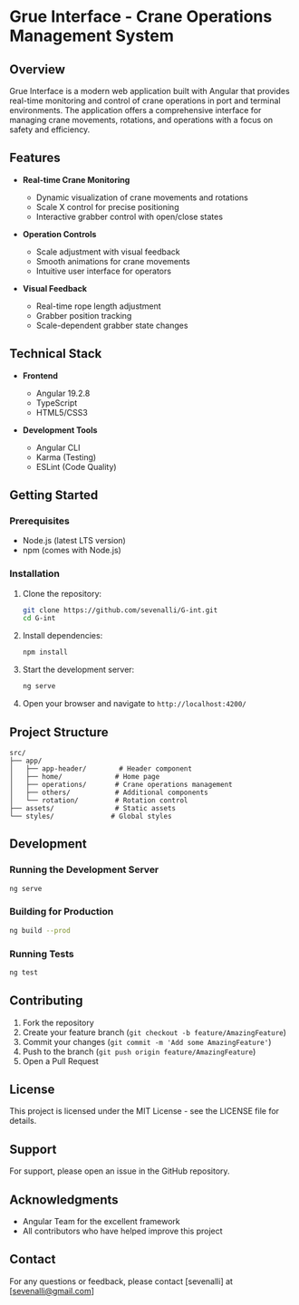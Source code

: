 # Grue Interface - Crane Operations Management System

## Overview

Grue Interface is a modern web application built with Angular that provides real-time monitoring and control of crane operations in port and terminal environments. The application offers a comprehensive interface for managing crane movements, rotations, and operations with a focus on safety and efficiency.

## Features

- **Real-time Crane Monitoring**
  - Dynamic visualization of crane movements and rotations
  - Scale X control for precise positioning
  - Interactive grabber control with open/close states

- **Operation Controls**
  - Scale adjustment with visual feedback
  - Smooth animations for crane movements
  - Intuitive user interface for operators

- **Visual Feedback**
  - Real-time rope length adjustment
  - Grabber position tracking
  - Scale-dependent grabber state changes

## Technical Stack

- **Frontend**
  - Angular 19.2.8
  - TypeScript
  - HTML5/CSS3

- **Development Tools**
  - Angular CLI
  - Karma (Testing)
  - ESLint (Code Quality)

## Getting Started

### Prerequisites

- Node.js (latest LTS version)
- npm (comes with Node.js)

### Installation

1. Clone the repository:
   ```bash
   git clone https://github.com/sevenalli/G-int.git
   cd G-int
   ```

2. Install dependencies:
   ```bash
   npm install
   ```

3. Start the development server:
   ```bash
   ng serve
   ```

4. Open your browser and navigate to `http://localhost:4200/`

## Project Structure

```
src/
├── app/
│   ├── app-header/        # Header component
│   ├── home/             # Home page
│   ├── operations/       # Crane operations management
│   ├── others/           # Additional components
│   └── rotation/         # Rotation control
├── assets/               # Static assets
└── styles/              # Global styles
```

## Development

### Running the Development Server

```bash
ng serve
```

### Building for Production

```bash
ng build --prod
```

### Running Tests

```bash
ng test
```

## Contributing

1. Fork the repository
2. Create your feature branch (`git checkout -b feature/AmazingFeature`)
3. Commit your changes (`git commit -m 'Add some AmazingFeature'`)
4. Push to the branch (`git push origin feature/AmazingFeature`)
5. Open a Pull Request

## License

This project is licensed under the MIT License - see the LICENSE file for details.

## Support

For support, please open an issue in the GitHub repository.

## Acknowledgments

- Angular Team for the excellent framework
- All contributors who have helped improve this project

## Contact

For any questions or feedback, please contact [sevenalli] at [sevenalli@gmail.com]
